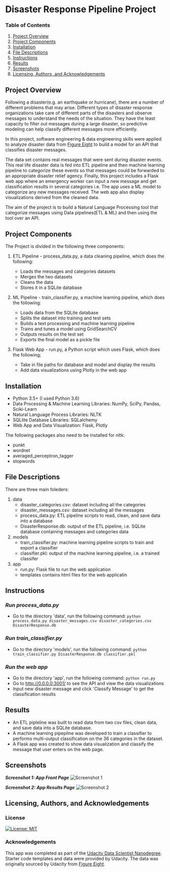 # Disaster Response Pipeline Project

### Table of Contents

1. [Project Overview](#overview)
2. [Project Components](#components)
2. [Installation](#installation)
3. [File Descriptions](#files)
4. [Instructions](#instructions)
5. [Results](#results)
6. [Screenshots](#screenshots)
7. [Licensing, Authors, and Acknowledgements](#licensing)

## Project Overview<a name="overview"></a>

Following a disaster(e.g. an earthquake or hurricane), there are a number of different problems that may arise. Different types of disaster response organizations take care of different parts of the disasters and observe messages to understand the needs of the situation. They have the least capacity to filter out messages during a large disaster, so predictive modeling can help classify different messages more efficiently.

In this project, software engineering & data engineering skills were applied to analyze disaster data from [Figure Eight](https://www.figure-eight.com/) to build a model for an API that classifies disaster messages. 

The data set contains real messages that were sent during disaster events. This real life disaster data is fed into ETL pipeline and then machine learning pipeline to categorize these events so that messages could be forwarded to an appropriate disaster relief agency. Finally, this project includes a Flask web app where an emergency worker can input a new message and get classification results in several categories i.e. The app uses a ML model to categorize any new messages received. The web app also display visualizations derived from the cleaned data.

The aim of the project is to build a Natural Language Processing tool that categorize messages using Data pipelines(ETL & ML) and then using the tool over an API.

## Project Components<a name="components"></a>

The Project is divided in the following three components:

1. ETL Pipeline - process_data.py, a data cleaning pipeline, which does the following:
   - Loads the messages and categories datasets
   - Merges the two datasets
   - Cleans the data
   - Stores it in a SQLite database

2. ML Pipeline - train_classifier.py, a machine learning pipeline, which does the following:

   - Loads data from the SQLite database
   -  Splits the dataset into training and test sets
   - Builds a text processing and machine learning pipeline
   - Trains and tunes a model using GridSearchCV
   - Outputs results on the test set
   - Exports the final model as a pickle file

3. Flask Web App - run.py, a Python script which uses Flask, which does the following; 
   - Take in file paths for database and model and display the results
   - Add data visualizations using Plotly in the web app

## Installation<a name="installation"></a>

* Python 3.5+ (I used Python 3.6)
* Data Processing & Machine Learning Libraries: NumPy, SciPy, Pandas, Sciki-Learn
* Natural Language Process Libraries: NLTK
* SQLlite Database Libraries: SQLalchemy
* Web App and Data Visualization: Flask, Plotly

The following packages also need to be installed for nltk:

  - punkt
  - wordnet
  - averaged_perceptron_tagger
  - stopwords

## File Descriptions<a name="files"></a>

There are three main foleders:
1. data
    - disaster_categories.csv: dataset including all the categories 
    - disaster_messages.csv: dataset including all the messages
    - process_data.py: ETL pipeline scripts to read, clean, and save data into a database
    - DisasterResponse.db: output of the ETL pipeline, i.e. SQLite database containing messages and categories data
2. models
    - train_classifier.py: machine learning pipeline scripts to train and export a classifier
    - classifier.pkl: output of the machine learning pipeline, i.e. a trained classifer
3. app
    - run.py: Flask file to run the web application
    - templates contains html files for the web applicatin

## Instructions<a name="instructions"></a>
### ***Run process_data.py***
 - Go to the directory 'data', run the following command:
   `python process_data.py disaster_messages.csv disaster_categories.csv DisasterResponse.db`

### ***Run train_classifier.py***
 - Go to the directory 'models', run the following command:
   `python train_classifier.py DisasterResponse.db classifier.pkl`

### ***Run the web app***
 - Go to the directory 'app', run the following command:
   `python run.py`
 - Go to http://0.0.0.0:3001/ to see the API and view the data visualizations
 - Input new disaster message and click 'Classify Message' to get the classification results


## Results<a name="results"></a>
 - An ETL pipleline was built to read data from two csv files, clean data, and save data into a SQLite database.
 - A machine learning pipepline was developed to train a classifier to performs multi-output classification
   on the 36 categories in the dataset.
 - A Flask app was created to show data visualization and classify the message that user enters on the web page.


## Screenshots<a name="screenshots"></a>

***Screenshot 1: App Front Page***
![Screenshot 1](https://github.com/gauravansal/Disaster-Response-Pipelines/blob/master/screenshots/screenshot%20-%20master.png)

***Screenshot 2: App Results Page***
![Screenshot 2](https://github.com/gauravansal/Disaster-Response-Pipelines/blob/master/screenshots/screenshot%20-%20go.png)


## Licensing, Authors, and Acknowledgements<a name="licensing"></a>

<a name="license"></a>
### License
[![License: MIT](https://img.shields.io/badge/License-MIT-yellow.svg)](https://opensource.org/licenses/MIT)

<a name="acknowledgement"></a>
### Acknowledgements

This app was completed as part of the [Udacity Data Scientist Nanodegree](https://www.udacity.com/course/data-scientist-nanodegree--nd025). Starter code templates and data were provided by Udacity. The data was originally sourced by Udacity from [Figure Eight](https://www.figure-eight.com/).
















